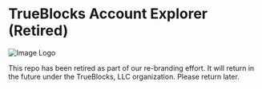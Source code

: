 # TrueBlocks Account Explorer (Retired)

![Image Logo](https://avatars1.githubusercontent.com/u/19167586?s=200&v=4)

This repo has been retired as part of our re-branding effort. It will return in the future under the TrueBlocks, LLC organization. Please return later.
